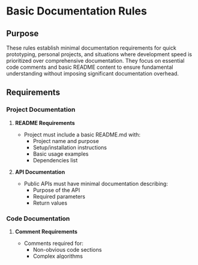 # Basic Documentation Rules

## Purpose

These rules establish minimal documentation requirements for quick prototyping, personal projects, and situations where development speed is prioritized over comprehensive documentation. They focus on essential code comments and basic README content to ensure fundamental understanding without imposing significant documentation overhead.

## Requirements

### Project Documentation

1. **README Requirements**
   - Project must include a basic README.md with:
     - Project name and purpose
     - Setup/installation instructions
     - Basic usage examples
     - Dependencies list

2. **API Documentation**
   - Public APIs must have minimal documentation describing:
     - Purpose of the API
     - Required parameters
     - Return values

### Code Documentation

1. **Comment Requirements**
   - Comments required for:
     - Non-obvious code sections
     - Complex algorithms
     - Workarounds or temporary solutions
     - Public functions/methods (purpose and parameters)

2. **Documentation Format**
   - Use standard documentation formats for the language (e.g., JSDoc, docstrings)
   - Comments should be concise and to the point

3. **Naming Practices**
   - Use descriptive names for variables, functions, and classes
   - Names should indicate purpose without requiring additional comments

## Exemptions

1. **Exempted Components**
   - Throw-away prototype code
   - Simple, self-explanatory utility functions
   - Temporary debugging code

2. **Exemption Process**
   - Clearly mark exempted code with `// TEMP` or `// PROTOTYPE` comments
   - Exemptions should be regularly reviewed and removed when no longer applicable

## Best Practices

1. **Documentation Timing**
   - Document code while writing it, not afterwards
   - Update documentation when changing functionality

2. **Quality over Quantity**
   - Focus on writing fewer, but more meaningful comments
   - Avoid obvious comments that simply restate the code
   - Explain "why" rather than "what" when possible

3. **Maintenance**
   - Remove outdated comments
   - Keep README updated with major changes

## Examples

### Good README Example

```markdown
# Simple Task Manager

A command-line tool for managing personal tasks.

## Setup

```bash
npm install
npm start
```

## Usage

```bash
# Add a new task
node app.js add "Buy groceries"

# List all tasks
node app.js list

# Mark task as complete
node app.js complete 1
```

## Dependencies
- Node.js v14+
- Commander.js for CLI interface
```

### Good Code Comment Examples

```javascript
// Cache results to avoid recalculating on each request
function getCalculatedValue(input) {
  if (cache[input]) return cache[input];
  
  const result = expensiveCalculation(input);
  cache[input] = result;
  return result;
}

/**
 * Validates user input against security rules
 * @param {string} input - The user-provided input
 * @returns {boolean} True if valid, false otherwise
 */
function isValidInput(input) {
  // Using regex for validation to prevent injection attacks
  return /^[a-zA-Z0-9_\-]+$/.test(input);
}
```

### Bad Code Comment Examples

```javascript
// Avoid comments like these:

// This function adds two numbers
function add(a, b) {
  return a + b;
}

// Loop through the array
for (let i = 0; i < array.length; i++) {
  // Get the current item
  const item = array[i];
  // Process the item
  process(item);
}
